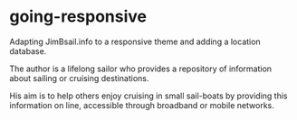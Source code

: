 # going-responsive
Adapting JimBsail.info to a responsive theme and adding a location database. 

The author is a lifelong sailor who provides a repository of information about sailing or cruising destinations. 

His aim is to help others enjoy cruising in small sail-boats by providing this information on line, accessible through broadband or mobile networks.

